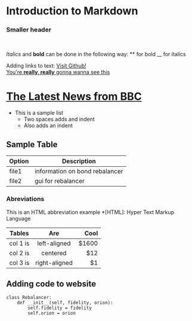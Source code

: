 # **Introduction to Markdown**
### Smaller header 
</br>

_Italics_ and **bold** can be done in the following way:
** for bold
__ for italics

Adding links to text:
[Visit Github!](www.github.com) </br>
[You're **really, really** gonna wanna see this](www.dailykitten.com)
# [The Latest News from BBC](www.bbc.com/news)

+ This is a sample list
  + Two spaces adds and indent
  - Also adds an indent


## Sample Table
| Option | Description |
| --- | --- |
| file1 | information on bond rebalancer |
| file2 | gui for rebalancer |

### Abreviations
This is an HTML abbreviation example
*[HTML]: Hyper Text Markup Language

| Tables   |      Are      |  Cool |
|----------|:-------------:|------:|
| col 1 is |  left-aligned | $1600 |
| col 2 is |    centered   |   $12 |
| col 3 is | right-aligned |    $1 |

## Adding code to website
```
class Rebalancer:
    def __init__(self, fidelity, orion):
        self.fidelity = fidelity
        self.orion = orion
```